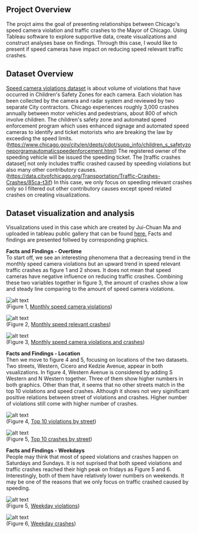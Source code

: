 ## **Project Overview**  
  
The projct aims the goal of presenting relationships between Chicago's speed camera violation and traffic crashes to the Mayor of Chicago. Using Tableau software to explore supportive data, create visualizations and construct analyses base on findings. Through this case, I would like to present if speed cameras have impact on reducing speed relevant traffic crashes. 
  
  
## **Dataset Overview**  
  
[Speed camera violations dataset](https://data.cityofchicago.org/Transportation/Speed-Camera-Violations/hhkd-xvj4)   is about volume of violations that have occurred in Children's Safety Zones for each camera. Each violation has been collected by the camera and radar system and reviewed by two separate City contractors. Chicago experiences roughly 3,000 crashes annually between motor vehicles and pedestrians, about 800 of which involve children. The children's safety zone and automated speed enforcement program which uses enhanced signage and automated speed cameras to identify and ticket motorists who are breaking the law by exceeding the speed limits. (https://www.chicago.gov/city/en/depts/cdot/supp_info/children_s_safetyzoneporgramautomaticspeedenforcement.html) The registered owner of the speeding vehicle will be issued the speeding ticket. The [traffic crashes dataset] not only includes traffic crashed caused by speeding violations but also many other contributory causes. (https://data.cityofchicago.org/Transportation/Traffic-Crashes-Crashes/85ca-t3if) In this case, we only focus on speeding relevant crashes only so I filtered out other contributory causes except speed related crashes on creating visualizations. 
  
## **Dataset visualization and analysis**  
Visualizations used in this case which are created by Jui-Chuan Ma and uploaded in tableau public gallery that can be found [here.](https://public.tableau.com/profile/jui.chuan.ma#!/vizhome/Chicagocameraspeedviolation-crashes/Dashboard?publish=yes) Facts and findings are presented follwed by corresponding graphics.
  
**Facts and Findings - Overtime**  
To start off, we see an interesting phenomena that a decreasing trend in the monthly speed camera violations but an upward trend in speed relevant traffic crashes as figure 1 and 2 shows. It does not mean that speed cameras have negative influence on reducing traffic crashes. Combining these two variables together in figure 3, the amount of crashes show a low and steady line comparing to the amount of speed camera violations.   
  
![alt text](https://github.com/jma4/MSIS-2629-Individual-Project/blob/master/image/Monthly%20speed%20violations.png)  
  (Figure 1, [Monthly speed camera violations](https://public.tableau.com/profile/jui.chuan.ma#!/vizhome/Chicagospeedcameraviolation-crashesRevised/Dashboard?publish=yes))
  
    
![alt text](https://github.com/jma4/MSIS-2629-Individual-Project/blob/master/image/Monthly%20crashes.png)  
  (Figure 2, [Monthly speed relevant crashes](https://public.tableau.com/profile/jui.chuan.ma#!/vizhome/Chicagospeedcameraviolation-crashesRevised/Dashboard?publish=yes))  
  
![alt text](https://github.com/jma4/MSIS-2629-Individual-Project/blob/master/image/Monthly%20violations%20and%20crashes%20-%20speed%20relevant.png)  
(Figure 3, [Monthly speed camera violations and crashes](https://public.tableau.com/profile/jui.chuan.ma#!/vizhome/Chicagospeedcameraviolation-crashesRevised/Dashboard?publish=yes))  
  
  **Facts and Findings - Location**    
Then we move to figure 4 and 5, focusing on locations of the two datasets. Two streets, Western, Cicero and Kedzie Avenue, appear in both vsualizations. In figure 4, Western Avenue is considered by adding S Western and N Western together. Three of them show higher numbers in both graphics. Other than that, it seems that no other streets match in the top 10 violations and speed crashes. Although it shows not very siginificant positive relations between street of violations and crashes. Higher number of violations still come with higher number of crashes.  

    
![alt text](https://github.com/jma4/MSIS-2629-Individual-Project/blob/master/image/Top%2010%20violations%20v2.png)  
  (Figure 4, [Top 10 violations by street](https://public.tableau.com/profile/jui.chuan.ma#!/vizhome/Chicagospeedcameraviolation-crashesRevised/Dashboard?publish=yes))
  
  
    
![alt text](https://github.com/jma4/MSIS-2629-Individual-Project/blob/master/image/Top%2010%20crashes%20v2.png)  
  (Figure 5, [Top 10 crashes by street](https://public.tableau.com/profile/jui.chuan.ma#!/vizhome/Chicagospeedcameraviolation-crashesRevised/Dashboard?publish=yes))  
  
  **Facts and Findings - Weekdays**    
People may think that most of speed violations and crashes happen on Saturdays and Sundays. It is not suprised that both speed violations and traffic crashes reached their high peak on fridays as Figure 5 and 6. Interestingly, both of them have relatively lower numbers on weekends. It may be one of the reasons that we only focus on traffic crashed caused by speeding. 
  
![alt text](https://github.com/jma4/MSIS-2629-Individual-Project/blob/master/image/Weekday%20violations%20v2.png)  
 (Figure 5, [Weekday violations](https://public.tableau.com/profile/jui.chuan.ma#!/vizhome/Chicagospeedcameraviolation-crashesRevised/Dashboard?publish=yes))  
    
  
  
![alt text](https://github.com/jma4/MSIS-2629-Individual-Project/blob/master/image/Weekday%20crashes%20v2.png)  
  (Figure 6, [Weekday crashes](https://public.tableau.com/profile/jui.chuan.ma#!/vizhome/Chicagospeedcameraviolation-crashesRevised/Dashboard?publish=yes))  
  
  
  

